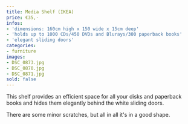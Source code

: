 ```yaml
---
title: Media Shelf (IKEA)
price: €35,-
infos:
- 'dimensions: 160cm high x 150 wide x 15cm deep'
- 'holds up to 1000 CDs/450 DVDs and Blurays/300 paperback books'
- 'elegant sliding doors'
categories:
- furniture
images:
- DSC_0873.jpg
- DSC_0870.jpg
- DSC_0871.jpg
sold: false
---
```


This shelf provides an efficient space for all your disks and paperback books and hides them elegantly behind the white sliding doors.

There are some minor scratches, but all in all it's in a good shape.
